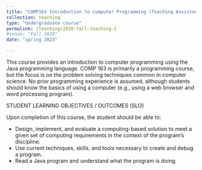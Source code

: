 ```yaml
---
title: "COMP163 Introduction to Computer Programming (Teaching Assistant)"
collection: teaching
type: "Undergraduate course"
permalink: /teaching/2020-fall-teaching-1
#venue: "Fall 2020"
date: "spring 2023"

---
```

This course provides an introduction to computer programming using the Java programming language. COMP 163 is primarily a programming course, but the focus is on the problem solving techniques common in computer science. No prior programming experience is assumed, although students should know the basics of using a computer (e.g., using a web browser and word processing program).

STUDENT LEARNING OBJECTIVES / OUTCOMES (SLO)

Upon completion of this course, the student should be able to:
- Design, implement, and evaluate a computing-based solution to meet a given set of computing requirements in the context of the program’s discipline.
- Use current techniques, skills, and tools necessary to create and debug a program.
- Read a Java program and understand what the program is doing.
